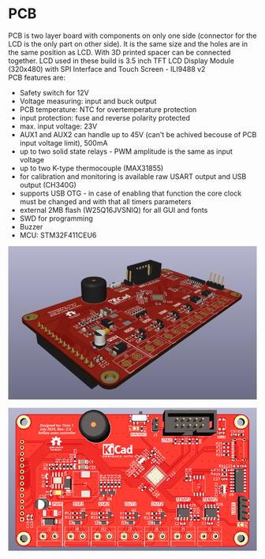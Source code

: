 # PCB
PCB is two layer board with components on only one side (connector for the LCD is the only part on other side). 
It is the same size and the holes are in the same position as LCD. With 3D printed spacer can be connected together.
LCD used in these build is 3.5 inch TFT LCD Display Module (320x480) with SPI Interface and Touch Screen - ILI9488 v2<br />
PCB features are:<br />
- Safety switch for 12V
- Voltage measuring: input and buck output
- PCB temperature: NTC for overtemperature protection
- input protection: fuse and reverse polarity protected
- max. input voltage: 23V
- AUX1 and AUX2 can handle up to 45V (can't be achived becouse of PCB input voltage limit), 500mA
- up to two solid state relays - PWM amplitude is the same as input voltage
- up to two K-type thermocouple (MAX31855)
- for calibration and monitoring is available raw USART output and USB output (CH340G)
- supports USB OTG - in case of enabling that function the core clock must be changed and with that all timers parameters
- external 2MB flash (W25Q16JVSNIQ) for all GUI and fonts
- SWD for programming 
- Buzzer
- MCU: STM32F411CEU6

![alt text](https://github.com/TilenTinta/ReflowOven_controller/blob/main/PCB/Pictures/3D_View2.PNG)

![alt text](https://github.com/TilenTinta/ReflowOven_controller/blob/main/PCB/Pictures/3D_View1.PNG)

